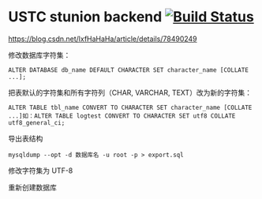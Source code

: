 # USTC stunion backend [![Build Status](https://travis-ci.com/breakingdevil/USTC_stunion_backend.svg?token=9jooK4Qfof8h4FFgpnEK&branch=master)](https://travis-ci.com/breakingdevil/USTC_stunion_backend)

https://blog.csdn.net/lxfHaHaHa/article/details/78490249

修改数据库字符集：

    ALTER DATABASE db_name DEFAULT CHARACTER SET character_name [COLLATE ...];
    
把表默认的字符集和所有字符列（CHAR, VARCHAR, TEXT）改为新的字符集：

    ALTER TABLE tbl_name CONVERT TO CHARACTER SET character_name [COLLATE ...]如：ALTER TABLE logtest CONVERT TO CHARACTER SET utf8 COLLATE utf8_general_ci;

导出表结构

    mysqldump --opt -d 数据库名 -u root -p > export.sql

修改字符集为 UTF-8

重新创建数据库 
